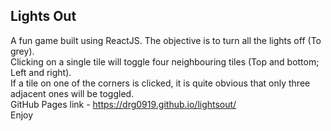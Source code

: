 ## Lights Out
A fun game built using ReactJS. The objective is to turn all the lights off (To grey).  
Clicking on a single tile will toggle four neighbouring tiles (Top and bottom; Left and right).  
If a tile on one of the corners is clicked, it is quite obvious that only three adjacent ones will be toggled.  
GitHub Pages link - https://drg0919.github.io/lightsout/  
Enjoy  
